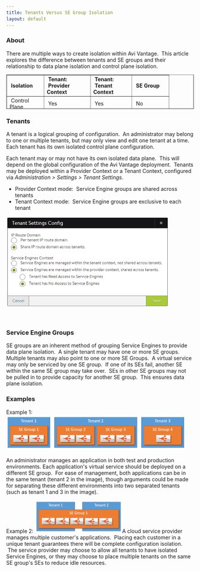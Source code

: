 ```yaml
---
title: Tenants Versus SE Group Isolation
layout: default
---
```

### About

There are multiple ways to create isolation within Avi Vantage.  This article explores the difference between tenants and SE groups and their relationship to data plane isolation and control plane isolation.
<table dir="ltr" style="height: 92px;" border="1" width="452" cellspacing="0" cellpadding="0"> 
 <colgroup> 
  <col width="100"> 
  <col width="125"> 
  <col width="111"> 
  <col width="100"> 
 </colgroup> 
 <tbody> 
  <tr> 
   <td data-sheets-value="[null,2,&quot;Isolation&quot;]"><strong>&nbsp;Isolation</strong></td> 
   <td data-sheets-value="[null,2,&quot;Tenant: \nProvider Context&quot;]"><strong>&nbsp;Tenant: </strong><br> <strong>&nbsp;Provider Context</strong></td> 
   <td data-sheets-value="[null,2,&quot;Tenant: \nTenant Context&quot;]"><strong>&nbsp;Tenant: </strong><br> <strong>&nbsp;Tenant Context</strong></td> 
   <td data-sheets-value="[null,2,&quot;SE Group&quot;]"><strong>&nbsp;SE Group</strong></td> 
  </tr> 
  <tr> 
   <td data-sheets-value="[null,2,&quot;Control Plane&quot;]">&nbsp;Control Plane</td> 
   <td data-sheets-value="[null,2,&quot;Yes&quot;]">&nbsp;Yes</td> 
   <td data-sheets-value="[null,2,&quot;Yes&quot;]">&nbsp;Yes</td> 
   <td data-sheets-value="[null,2,&quot;No&quot;]">&nbsp;No</td> 
  </tr> 
  <tr> 
   <td data-sheets-value="[null,2,&quot;Data Plane&quot;]">&nbsp;Data Plane</td> 
   <td data-sheets-value="[null,2,&quot;No&quot;]">&nbsp;No</td> 
   <td data-sheets-value="[null,2,&quot;Yes&quot;]">&nbsp;Yes</td> 
   <td data-sheets-value="[null,2,&quot;Yes&quot;]">&nbsp;Yes</td> 
  </tr> 
 </tbody> 
</table>

### Tenants

A tenant is a logical grouping of configuration.  An administrator may belong to one or multiple tenants, but may only view and edit one tenant at a time. Each tenant has its own isolated control plane configuration.

Each tenant may or may not have its own isolated data plane.  This will depend on the global configuration of the Avi Vantage deployment.  Tenants may be deployed within a Provider Context or a Tenant Context, configured via *Administration > Settings > Tenant Settings*.

* Provider Context mode:  Service Engine groups are shared across tenants
* Tenant Context mode:  Service Engine groups are exclusive to each tenant

<a href="img/Tenant.png"><img src="img/Tenant.png" alt="Tenant" width="437" height="245"></a>

 

### Service Engine Groups

SE groups are an inherent method of grouping Service Engines to provide data plane isolation.  A single tenant may have one or more SE groups.  Multiple tenants may also point to one or more SE Groups.  A virtual service may only be serviced by one SE group.  If one of its SEs fail, another SE within the same SE group may take over.  SEs in other SE groups may not be pulled in to provide capacity for another SE group.  This ensures data plane isolation.

### Examples

Example 1:
<a href="img/Tenant2.png"><img src="img/Tenant2.png" alt="Tenant2" width="482" height="95"></a>

An administrator manages an application in both test and production environments. Each application's virtual service should be deployed on a different SE group.  For ease of management, both applications can be in the same tenant (tenant 2 in the image), though arguments could be made for separating these different environments into two separated tenants (such as tenant 1 and 3 in the image).

Example 2:
<a href="img/Tenant1.png"><img src="img/Tenant1.png" alt="Tenant1" width="235" height="88"></a>A cloud service provider manages multiple customer's applications.  Placing each customer in a unique tenant guarantees there will be complete configuration isolation.  The service provider may choose to allow all tenants to have isolated Service Engines, or they may choose to place multiple tenants on the same SE group's SEs to reduce idle resources.